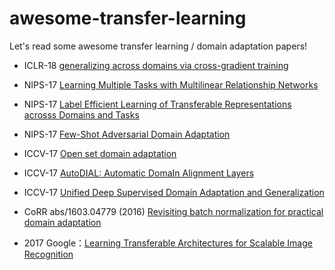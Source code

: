 # awesome-transfer-learning

Let's read some awesome transfer learning / domain adaptation papers!

- ICLR-18 [generalizing across domains via cross-gradient training](https://openreview.net/pdf?id=r1Dx7fbCW)

- NIPS-17 [Learning Multiple Tasks with Multilinear Relationship Networks](http://papers.nips.cc/paper/6757-learning-multiple-tasks-with-deep-relationship-networks) 

- NIPS-17 [Label Efficient Learning of Transferable Representations acrosss Domains and Tasks](http://papers.nips.cc/paper/6621-label-efficient-learning-of-transferable-representations-acrosss-domains-and-tasks)

- NIPS-17 [Few-Shot Adversarial Domain Adaptation](http://vision.csee.wvu.edu/~motiian/papers/FADA.pdf)

- ICCV-17 [Open set domain adaptation](http://openaccess.thecvf.com/content_iccv_2017/html/Busto_Open_Set_Domain_ICCV_2017_paper.html)

- ICCV-17 [AutoDIAL: Automatic DomaIn Alignment Layers](https://arxiv.org/pdf/1704.08082.pdf)

- ICCV-17 [Unified Deep Supervised Domain Adaptation and Generalization](http://vision.csee.wvu.edu/~motiian/papers/CCSA.pdf)

- CoRR abs/1603.04779 (2016) [Revisiting batch normalization for practical domain adaptation](https://arxiv.org/pdf/1603.04779.pdf)

- 2017 Google：[Learning Transferable Architectures for Scalable Image Recognition](https://arxiv.org/abs/1707.07012)
